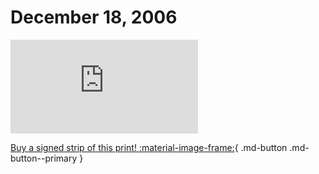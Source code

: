 # December 18, 2006

![](https://www.achewood.com/comic.php?date=12182006)

[Buy a signed strip of this print! :material-image-frame:](https://achewood-holiday-pop-up.myshopify.com/products/strip#12182006){ .md-button .md-button--primary }
